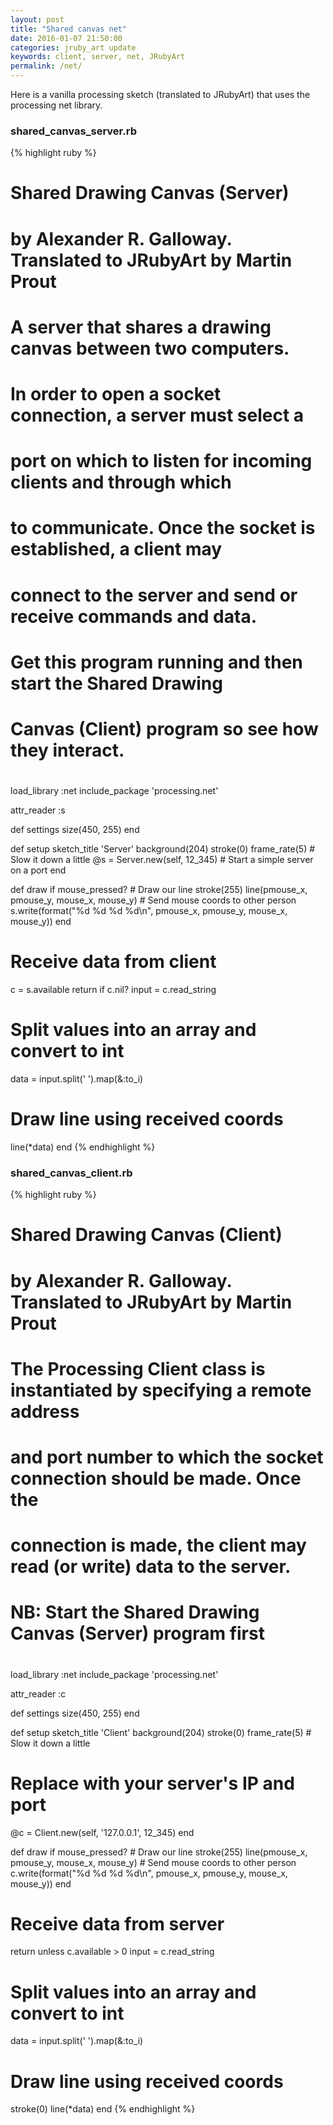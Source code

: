 ```yaml
---
layout: post
title: "Shared canvas net"
date: 2016-01-07 21:50:00
categories: jruby_art update
keywords: client, server, net, JRubyArt
permalink: /net/
---
```


Here is a vanilla processing sketch (translated to JRubyArt) that uses the processing net library.

### shared_canvas_server.rb

{% highlight ruby %}
# Shared Drawing Canvas (Server)
# by Alexander R. Galloway. Translated to JRubyArt by Martin Prout
#
# A server that shares a drawing canvas between two computers.
# In order to open a socket connection, a server must select a
# port on which to listen for incoming clients and through which
# to communicate. Once the socket is established, a client may
# connect to the server and send or receive commands and data.
# Get this program running and then start the Shared Drawing
# Canvas (Client) program so see how they interact.
#
load_library :net
include_package 'processing.net'

attr_reader :s

def settings
  size(450, 255)
end

def setup
  sketch_title 'Server'
  background(204)
  stroke(0)
  frame_rate(5) # Slow it down a little
  @s = Server.new(self, 12_345) # Start a simple server on a port
end

def draw
  if mouse_pressed?
    # Draw our line
    stroke(255)
    line(pmouse_x, pmouse_y, mouse_x, mouse_y)
    # Send mouse coords to other person
    s.write(format("%d %d %d %d\n", pmouse_x, pmouse_y, mouse_x, mouse_y))
  end
  # Receive data from client
  c = s.available
  return if c.nil?
  input = c.read_string
  # Split values into an array and convert to int
  data = input.split(' ').map(&:to_i)
  # Draw line using received coords
  line(*data)
end
{% endhighlight %}

### shared_canvas_client.rb

{% highlight ruby %}
# Shared Drawing Canvas (Client)
# by Alexander R. Galloway. Translated to JRubyArt by Martin Prout
#
# The Processing Client class is instantiated by specifying a remote address
# and port number to which the socket connection should be made. Once the
# connection is made, the client may read (or write) data to the server.
# NB: Start the Shared Drawing Canvas (Server) program first
#
load_library :net
include_package 'processing.net'

attr_reader :c

def settings
  size(450, 255)
end

def setup
  sketch_title 'Client'
  background(204)
  stroke(0)
  frame_rate(5) # Slow it down a little
  # Replace with your server's IP and port
  @c = Client.new(self, '127.0.0.1', 12_345)
end

def draw
  if mouse_pressed?
    # Draw our line
    stroke(255)
    line(pmouse_x, pmouse_y, mouse_x, mouse_y)
    # Send mouse coords to other person
    c.write(format("%d %d %d %d\n", pmouse_x, pmouse_y, mouse_x, mouse_y))
  end
  # Receive data from server
  return unless c.available > 0
  input = c.read_string
  # Split values into an array and convert to int
  data = input.split(' ').map(&:to_i)
  # Draw line using received coords
  stroke(0)
  line(*data)
end
{% endhighlight %}

